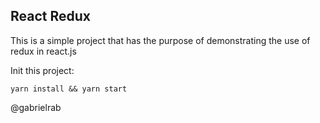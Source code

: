 ## React Redux
This is a simple project that has the purpose of demonstrating the use of redux in react.js

Init this project: 

``yarn install && yarn start``


@gabrielrab